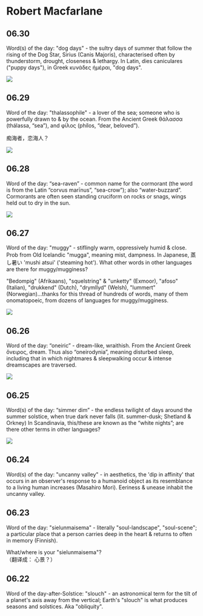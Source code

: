 
# Robert Macfarlane


## 06.30



Word(s) of the day: "dog days" - the sultry days of summer that follow the rising of the Dog Star, Sirius (Canis Majoris), characterised often by thunderstorm, drought, closeness & lethargy. 
In Latin, dies caniculares ("puppy days"), in Greek κυνάδες ἡμέραι, "dog days". 

![](http://7xoc51.com1.z0.glb.clouddn.com/Dg6uhLgXkAEAcYS.jpg)





## 06.29

Word of the day: "thalassophile" - a lover of the sea; someone who is powerfully drawn to & by the ocean. 
From the Ancient Greek θάλασσα (thálassa, “sea”), and φίλος (phílos, “dear, beloved”).

痴海者，恋海人？

![](http://7xoc51.com1.z0.glb.clouddn.com/180629Dg1k9A8X0AALP9p.jpg)





## 06.28


Word of the day: “sea-raven” - common name for the cormorant (the word is from the Latin “corvus marīnus”, “sea-crow”); also “water-buzzard”. Cormorants are often seen standing cruciform on rocks or snags, wings held out to dry in the sun.

![](http://7xoc51.com1.z0.glb.clouddn.com/DgwbX1JUEAALI_T.jpg)





## 06.27

Word of the day: "muggy" - stiflingly warm, oppressively humid & close. Prob from Old Icelandic "mugga", meaning mist, dampness. 
In Japanese, 蒸し暑い 'mushi atsui' ('steaming hot'). 
What other words in other languages are there for muggy/mugginess?

"Bedompig" (Afrikaans), "squelstring" & "unketty" (Exmoor), "afoso" (Italian), "drukkend" (Dutch), "drymllyd" (Welsh), "lummert" (Norwegian)...thanks for this thread of hundreds of words, many of them onomatopoeic, from dozens of languages for muggy/mugginess.

![](http://7xoc51.com1.z0.glb.clouddn.com/DgrRw5HX4AAdpXu.jpg)




## 06.26

Word of the day: “oneiric” - dream-like, wraithish. From the Ancient Greek ὄνειρος, dream. 
Thus also “oneirodynia”, meaning disturbed sleep, including that in which nightmares & sleepwalking occur & intense dreamscapes are traversed.

![](http://7xoc51.com1.z0.glb.clouddn.com/DgmIMeuVAAAheJS.jpg)


## 06.25

Word(s) of the day: “simmer dim” - the endless twilight of days around the summer solstice, when true dark never falls (lit. summer-dusk; Shetland & Orkney)
In Scandinavia, this/these are known as the “white nights”; are there other terms in other languages?

![](http://7xoc51.com1.z0.glb.clouddn.com/Dgg-j0wWsAU8BRG.jpg)




## 06.24

Word(s) of the day: "uncanny valley" - in aesthetics, the 'dip in affinity' that occurs in an observer's response to a humanoid object as its resemblance to a living human increases (Masahiro Mori). Eeriness & unease inhabit the uncanny valley. 






## 06.23



Word of the day: "sielunmaisema" - literally "soul-landscape", "soul-scene"; a particular place that a person carries deep in the heart & returns to often in memory (Finnish). 

What/where is your "sielunmaisema"?  
（翻译成： 心景？）





## 06.22

Word of the day-after-Solstice: "slouch" - an astronomical term for the tilt of a planet's axis away from the vertical; Earth's "slouch" is what produces seasons and solstices. Aka "obliquity".




